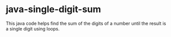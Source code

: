 # java-single-digit-sum
This java code helps find the sum of the digits of a number until the result is a single digit using loops.
